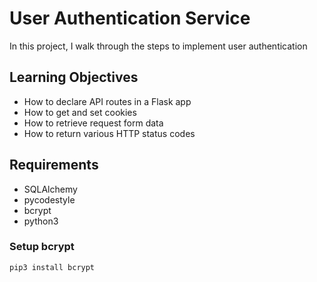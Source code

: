 # User Authentication Service

In this project, I walk through the steps to implement user authentication

## Learning Objectives

* How to declare API routes in a Flask app
* How to get and set cookies
* How to retrieve request form data
* How to return various HTTP status codes

## Requirements

+ SQLAlchemy
+ pycodestyle
+ bcrypt
+ python3

### Setup bcrypt

```
pip3 install bcrypt
```

